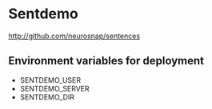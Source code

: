 Sentdemo
========

http://github.com/neurosnap/sentences

Environment variables for deployment
------------------------------------

* SENTDEMO\_USER
* SENTDEMO\_SERVER
* SENTDEMO\_DIR


